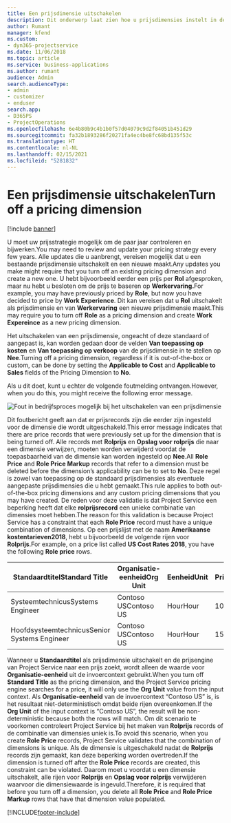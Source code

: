 ```yaml
---
title: Een prijsdimensie uitschakelen
description: Dit onderwerp laat zien hoe u prijsdimensies instelt in de Project Service-oplossing.
author: Rumant
manager: kfend
ms.custom:
- dyn365-projectservice
ms.date: 11/06/2018
ms.topic: article
ms.service: business-applications
ms.author: rumant
audience: Admin
search.audienceType:
- admin
- customizer
- enduser
search.app:
- D365PS
- ProjectOperations
ms.openlocfilehash: 6e4b80b9c4b1b0f57d04079c9d2f84051b451d29
ms.sourcegitcommit: fa32b1893286f20271fa4ec4be8fc68bd135f53c
ms.translationtype: HT
ms.contentlocale: nl-NL
ms.lasthandoff: 02/15/2021
ms.locfileid: "5281832"
---
```

# <a name="turn-off-a-pricing-dimension"></a><span data-ttu-id="a2b83-103">Een prijsdimensie uitschakelen</span><span class="sxs-lookup"><span data-stu-id="a2b83-103">Turn off a pricing dimension</span></span>

[!include [banner](../includes/psa-now-project-operations.md)]

<span data-ttu-id="a2b83-104">U moet uw prijsstrategie mogelijk om de paar jaar controleren en bijwerken.</span><span class="sxs-lookup"><span data-stu-id="a2b83-104">You may need to review and update your pricing strategy every few years.</span></span> <span data-ttu-id="a2b83-105">Alle updates die u aanbrengt, vereisen mogelijk dat u een bestaande prijsdimensie uitschakelt en een nieuwe maakt.</span><span class="sxs-lookup"><span data-stu-id="a2b83-105">Any updates you make might require that you turn off an existing pricing dimension and create a new one.</span></span> <span data-ttu-id="a2b83-106">U hebt bijvoorbeeld eerder een prijs per **Rol** afgesproken, maar nu hebt u besloten om de prijs te baseren op **Werkervaring.**</span><span class="sxs-lookup"><span data-stu-id="a2b83-106">For example, you may have previously priced by **Role**, but now you have decided to price by **Work Experience**.</span></span> <span data-ttu-id="a2b83-107">Dit kan vereisen dat u **Rol** uitschakelt als prijsdimensie en van **Werkervaring** een nieuwe prijsdimensie maakt.</span><span class="sxs-lookup"><span data-stu-id="a2b83-107">This may require you to turn off **Role** as a pricing dimension and create **Work Expereince** as a new pricing dimension.</span></span> 

<span data-ttu-id="a2b83-108">Het uitschakelen van een prijsdimensie, ongeacht of deze standaard of aangepast is, kan worden gedaan door de velden **Van toepassing op kosten** en **Van toepassing op verkoop** van de prijsdimensie in te stellen op **Nee**.</span><span class="sxs-lookup"><span data-stu-id="a2b83-108">Turning off a pricing dimension, regardless if it is out-of-the-box or custom, can be done by setting the **Applicable to Cost** and **Applicable to Sales** fields of the Pricing Dimension to **No**.</span></span>

<span data-ttu-id="a2b83-109">Als u dit doet, kunt u echter de volgende foutmelding ontvangen.</span><span class="sxs-lookup"><span data-stu-id="a2b83-109">However, when you do this, you might receive the following error message.</span></span>

![Fout in bedrijfsproces mogelijk bij het uitschakelen van een prijsdimensie](media/Business-Process-Error.png)


<span data-ttu-id="a2b83-111">Dit foutbericht geeft aan dat er prijsrecords zijn die eerder zijn ingesteld voor de dimensie die wordt uitgeschakeld.</span><span class="sxs-lookup"><span data-stu-id="a2b83-111">This error message indicates that there are price records that were previously set up for the dimension that is being turned off.</span></span> <span data-ttu-id="a2b83-112">Alle records met **Rolprijs** en **Opslag voor rolprijs** die naar een dimensie verwijzen, moeten worden verwijderd voordat de toepasbaarheid van de dimensie kan worden ingesteld op **Nee**.</span><span class="sxs-lookup"><span data-stu-id="a2b83-112">All **Role Price** and **Role Price Markup** records that refer to a dimension must be deleted before the dimension’s applicability can be to set to **No**.</span></span> <span data-ttu-id="a2b83-113">Deze regel is zowel van toepassing op de standaard prijsdimensies als eventuele aangepaste prijsdimensies die u hebt gemaakt.</span><span class="sxs-lookup"><span data-stu-id="a2b83-113">This rule applies to both out-of-the-box pricing dimensions and any custom pricing dimensions that you may have created.</span></span> <span data-ttu-id="a2b83-114">De reden voor deze validatie is dat Project Service een beperking heeft dat elke **rolprijsrecord** een unieke combinatie van dimensies moet hebben.</span><span class="sxs-lookup"><span data-stu-id="a2b83-114">The reason for this validation is because Project Service has a constraint that each **Role Price** record must have a unique combination of dimensions.</span></span> <span data-ttu-id="a2b83-115">Op een prijslijst met de naam **Amerikaanse kostentarieven2018**, hebt u bijvoorbeeld de volgende rijen voor **Rolprijs**.</span><span class="sxs-lookup"><span data-stu-id="a2b83-115">For example, on a price list called **US Cost Rates 2018**, you have the following **Role price** rows.</span></span> 

| <span data-ttu-id="a2b83-116">Standaardtitel</span><span class="sxs-lookup"><span data-stu-id="a2b83-116">Standard Title</span></span>         | <span data-ttu-id="a2b83-117">Organisatie-eenheid</span><span class="sxs-lookup"><span data-stu-id="a2b83-117">Org Unit</span></span>    |<span data-ttu-id="a2b83-118">Eenheid</span><span class="sxs-lookup"><span data-stu-id="a2b83-118">Unit</span></span>   |<span data-ttu-id="a2b83-119">Prijs</span><span class="sxs-lookup"><span data-stu-id="a2b83-119">Price</span></span>  |<span data-ttu-id="a2b83-120">Valuta</span><span class="sxs-lookup"><span data-stu-id="a2b83-120">Currency</span></span>  |
| -----------------------|-------------|-------|-------|----------|
| <span data-ttu-id="a2b83-121">Systeemtechnicus</span><span class="sxs-lookup"><span data-stu-id="a2b83-121">Systems Engineer</span></span>|<span data-ttu-id="a2b83-122">Contoso US</span><span class="sxs-lookup"><span data-stu-id="a2b83-122">Contoso US</span></span>|<span data-ttu-id="a2b83-123">Hour</span><span class="sxs-lookup"><span data-stu-id="a2b83-123">Hour</span></span>| <span data-ttu-id="a2b83-124">100</span><span class="sxs-lookup"><span data-stu-id="a2b83-124">100</span></span>|<span data-ttu-id="a2b83-125">USD</span><span class="sxs-lookup"><span data-stu-id="a2b83-125">USD</span></span>|
| <span data-ttu-id="a2b83-126">Hoofdsysteemtechnicus</span><span class="sxs-lookup"><span data-stu-id="a2b83-126">Senior Systems Engineer</span></span>|<span data-ttu-id="a2b83-127">Contoso US</span><span class="sxs-lookup"><span data-stu-id="a2b83-127">Contoso US</span></span>|<span data-ttu-id="a2b83-128">Hour</span><span class="sxs-lookup"><span data-stu-id="a2b83-128">Hour</span></span>| <span data-ttu-id="a2b83-129">150</span><span class="sxs-lookup"><span data-stu-id="a2b83-129">150</span></span>| <span data-ttu-id="a2b83-130">USD</span><span class="sxs-lookup"><span data-stu-id="a2b83-130">USD</span></span>|


<span data-ttu-id="a2b83-131">Wanneer u **Standaardtitel** als prijsdimensie uitschakelt en de prijsengine van Project Service naar een prijs zoekt, wordt alleen de waarde voor **Organisatie-eenheid** uit de invoercontext gebruikt.</span><span class="sxs-lookup"><span data-stu-id="a2b83-131">When you turn off **Standard Title** as the pricing dimension, and the Project Service pricing engine searches for a price, it will only use the **Org Unit** value from the input context.</span></span> <span data-ttu-id="a2b83-132">Als **Organisatie-eenheid** van de invoercontext “Contoso US” is, is het resultaat niet-deterministisch omdat beide rijen overeenkomen.</span><span class="sxs-lookup"><span data-stu-id="a2b83-132">If the **Org Unit** of the input context is “Contoso US”, the result will be non-deterministic because both the rows will match.</span></span> <span data-ttu-id="a2b83-133">Om dit scenario te voorkomen controleert Project Service bij het maken van **Rolprijs** records of de combinatie van dimensies uniek is.</span><span class="sxs-lookup"><span data-stu-id="a2b83-133">To avoid this scenario, when you create **Role Price** records, Project Service validates that the combination of dimensions is unique.</span></span> <span data-ttu-id="a2b83-134">Als de dimensie is uitgeschakeld nadat de **Rolprijs** records zijn gemaakt, kan deze beperking worden overtreden.</span><span class="sxs-lookup"><span data-stu-id="a2b83-134">If the dimension is turned off after the **Role Price** records are created, this constraint can be violated.</span></span> <span data-ttu-id="a2b83-135">Daarom moet u voordat u een dimensie uitschakelt, alle rijen voor **Rolprijs** en **Opslag voor rolprijs** verwijderen waarvoor die dimensiewaarde is ingevuld.</span><span class="sxs-lookup"><span data-stu-id="a2b83-135">Therefore, it is required that before you turn off a dimension, you delete all **Role Price** and **Role Price Markup** rows that have that dimension value populated.</span></span>



[!INCLUDE[footer-include](../includes/footer-banner.md)]